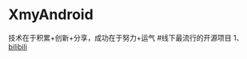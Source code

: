 # XmyAndroid
技术在于积累+创新+分享，成功在于努力+运气
#线下最流行的开源项目
1、[bilibili][1]

























[1]:https://github.com/HotBitmapGG/bilibili-android-client










